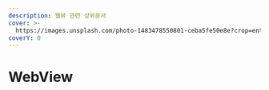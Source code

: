 ```yaml
---
description: 웹뷰 관련 상위문서
cover: >-
  https://images.unsplash.com/photo-1483478550801-ceba5fe50e8e?crop=entropy&cs=srgb&fm=jpg&ixid=M3wxOTcwMjR8MHwxfHNlYXJjaHw3fHx3ZWJ8ZW58MHx8fHwxNjg4NDU0NDczfDA&ixlib=rb-4.0.3&q=85
coverY: 0
---
```


# WebView

